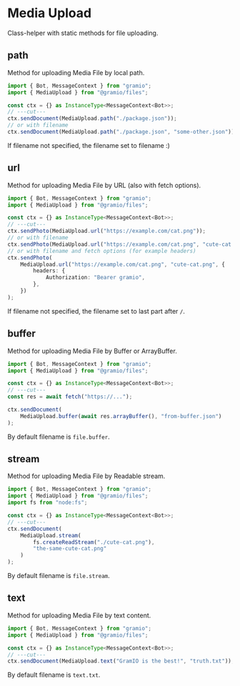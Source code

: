 # Media Upload

Class-helper with static methods for file uploading.

## path

Method for uploading Media File by local path.

```ts twoslash
import { Bot, MessageContext } from "gramio";
import { MediaUpload } from "@gramio/files";

const ctx = {} as InstanceType<MessageContext<Bot>>;
// ---cut---
ctx.sendDocument(MediaUpload.path("./package.json"));
// or with filename
ctx.sendDocument(MediaUpload.path("./package.json", "some-other.json"));
```

If filename not specified, the filename set to filename :)

## url

Method for uploading Media File by URL (also with fetch options).

```ts twoslash
import { Bot, MessageContext } from "gramio";
import { MediaUpload } from "@gramio/files";

const ctx = {} as InstanceType<MessageContext<Bot>>;
// ---cut---
ctx.sendPhoto(MediaUpload.url("https://example.com/cat.png"));
// or with filename
ctx.sendPhoto(MediaUpload.url("https://example.com/cat.png", "cute-cat.png"));
// or with filename and fetch options (for example headers)
ctx.sendPhoto(
    MediaUpload.url("https://example.com/cat.png", "cute-cat.png", {
        headers: {
            Authorization: "Bearer gramio",
        },
    })
);
```

If filename not specified, the filename set to last part after `/`.

## buffer

Method for uploading Media File by Buffer or ArrayBuffer.

```ts twoslash
import { Bot, MessageContext } from "gramio";
import { MediaUpload } from "@gramio/files";

const ctx = {} as InstanceType<MessageContext<Bot>>;
// ---cut---
const res = await fetch("https://...");

ctx.sendDocument(
    MediaUpload.buffer(await res.arrayBuffer(), "from-buffer.json")
);
```

By default filename is `file.buffer`.

## stream

Method for uploading Media File by Readable stream.

```ts twoslash
import { Bot, MessageContext } from "gramio";
import { MediaUpload } from "@gramio/files";
import fs from "node:fs";

const ctx = {} as InstanceType<MessageContext<Bot>>;
// ---cut---
ctx.sendDocument(
    MediaUpload.stream(
        fs.createReadStream("./cute-cat.png"),
        "the-same-cute-cat.png"
    )
);
```

By default filename is `file.stream`.

## text

Method for uploading Media File by text content.

```ts twoslash
import { Bot, MessageContext } from "gramio";
import { MediaUpload } from "@gramio/files";

const ctx = {} as InstanceType<MessageContext<Bot>>;
// ---cut---
ctx.sendDocument(MediaUpload.text("GramIO is the best!", "truth.txt"));
```

By default filename is `text.txt`.
